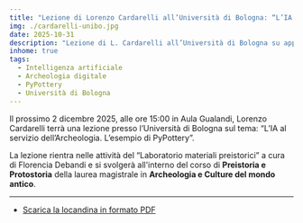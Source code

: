 ```yaml
---
title: "Lezione di Lorenzo Cardarelli all’Università di Bologna: “L’IA al servizio dell’Archeologia. L’esempio di PyPottery”"
img: ./cardarelli-unibo.jpg
date: 2025-10-31
description: "Lezione di L. Cardarelli all’Università di Bologna su applicazioni IA in archeologia"
inhome: true
tags:
  - Intelligenza artificiale
  - Archeologia digitale
  - PyPottery
  - Università di Bologna
---
```


Il prossimo 2 dicembre 2025, alle ore 15:00 in Aula Gualandi, Lorenzo Cardarelli terrà una lezione presso l’Università di Bologna sul tema: “L’IA al servizio dell’Archeologia. L’esempio di PyPottery”.


La lezione rientra nelle attività del “Laboratorio materiali preistorici” a cura di Florencia Debandi e si svolgerà all'interno del corso di **Preistoria e Protostoria** della laurea magistrale in **Archeologia e Culture del mondo antico**.

---

- [Scarica la locandina in formato PDF](./cardarelli-unibo.pdf)



